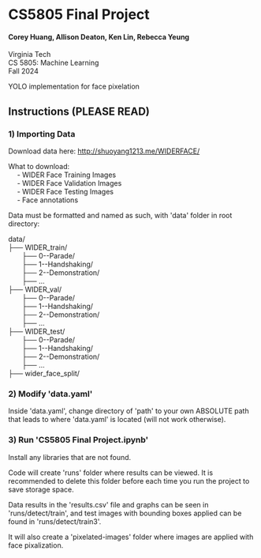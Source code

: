 # CS5805 Final Project

#### Corey Huang, Allison Deaton, Ken Lin, Rebecca Yeung

Virginia Tech <br />
CS 5805: Machine Learning <br />
Fall 2024

YOLO implementation for face pixelation

## Instructions (PLEASE READ)

### 1) Importing Data

Download data here: http://shuoyang1213.me/WIDERFACE/

What to download: <br />
&emsp; - WIDER Face Training Images <br />
&emsp; - WIDER Face Validation Images <br />
&emsp; - WIDER Face Testing Images <br />
&emsp; - Face annotations

Data must be formatted and named as such, with 'data' folder in root directory:

data/ <br />
├── WIDER_train/ <br />
&emsp;&emsp;├── 0--Parade/ <br />
&emsp;&emsp;├── 1--Handshaking/ <br />
&emsp;&emsp;├── 2--Demonstration/ <br />
&emsp;&emsp;├── ... <br />
├── WIDER_val/ <br />
&emsp;&emsp;├── 0--Parade/ <br />
&emsp;&emsp;├── 1--Handshaking/ <br />
&emsp;&emsp;├── 2--Demonstration/ <br />
&emsp;&emsp;├── ... <br />
├── WIDER_test/ <br />
&emsp;&emsp;├── 0--Parade/ <br />
&emsp;&emsp;├── 1--Handshaking/ <br />
&emsp;&emsp;├── 2--Demonstration/ <br />
&emsp;&emsp;├── ... <br />
├── wider_face_split/ <br />

### 2) Modify 'data.yaml'

Inside 'data.yaml', change directory of 'path' to your own ABSOLUTE path that leads to where 'data.yaml' is located (will not work otherwise).

### 3) Run 'CS5805 Final Project.ipynb'

Install any libraries that are not found.

Code will create 'runs' folder where results can be viewed. It is recommended to delete this folder before each time you run the project to save storage space.

Data results in the 'results.csv' file and graphs can be seen in 'runs/detect/train', and test images with bounding boxes applied can be found in 'runs/detect/train3'.

It will also create a 'pixelated-images' folder where images are applied with face pixalization.

